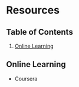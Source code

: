 # Resources

## Table of Contents
1. [Online Learning](#online-learning)

## Online Learning
* Coursera
